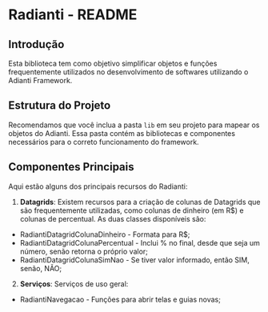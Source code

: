 # Radianti - README

## Introdução

Esta biblioteca tem como objetivo simplificar objetos e funções frequentemente utilizados no desenvolvimento de softwares utilizando o Adianti Framework.

## Estrutura do Projeto

Recomendamos que você inclua a pasta `lib` em seu projeto para mapear os objetos do Adianti. Essa pasta contém as bibliotecas e componentes necessários para o correto funcionamento do framework.

## Componentes Principais

Aqui estão alguns dos principais recursos do Radianti:

1. **Datagrids**: Existem recursos para a criação de colunas de Datagrids que são frequentemente utilizadas, como colunas de dinheiro (em R$) e colunas de percentual. As duas classes disponíveis são:

- RadiantiDatagridColunaDinheiro - Formata para R$;
- RadiantiDatagridColunaPercentual - Inclui % no final, desde que seja um número, senão retorna o próprio valor;
- RadiantiDatagridColunaSimNao - Se tiver valor informado, então SIM, senão, NÃO;

2. **Serviços**: Serviços de uso geral:

- RadiantiNavegacao - Funções para abrir telas e guias novas;
